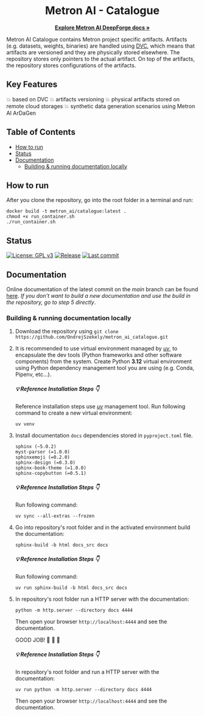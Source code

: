 <h1 align="center">Metron AI - Catalogue</h1>

<p align="center">
    <a href="https://ondrejszekely.github.io/metron_ai_catalogue/"><strong>Explore Metron AI DeepForge docs »</strong></a>
</p>

<!-- <p align="center">
  <kbd><img src="docs_src/imgs/title_img.jpg" alt="Title Illustrative Image" width="700"></kbd>
</p> -->

Metron AI Catalogue contains Metron project specific artifacts. Artifacts (e.g. datasets, weights, binaries) are
handled using [DVC](https://dvc.org/), which means that artifacts are versioned and they are physically stored
elsewhere. The repository stores only pointers to the actual artifact. On top of the artifacts, the repository stores
configurations of the artifacts.

## Key Features <!-- omit in toc -->

:boom: based on DVC
:boom: artifacts versioning
:boom: physical artifacts stored on remote cloud storages
:boom: synthetic data generation scenarios using Metron AI ArDaGen

## Table of Contents <!-- omit in toc -->

- [How to run](#how-to-run)
- [Status](#status)
- [Documentation](#documentation)
  - [Building \& running documentation locally](#building--running-documentation-locally)

## How to run

After you clone the repository, go into the root folder in a terminal and run:

```shell
docker build -t metron_ai/catalogue:latest . 
chmod +x run_container.sh
./run_container.sh
```

## Status

[![License: GPL v3](https://img.shields.io/github/license/ondrejszekely/metron_ai_catalogue)](https://www.gnu.org/licenses/gpl-3.0) [![Release](https://img.shields.io/github/v/release/ondrejszekely/metron_ai_catalogue)](https://github.com/OndrejSzekely/metron_ai_catalogue/releases) [![Last commit](https://img.shields.io/github/last-commit/ondrejszekely/metron_ai_catalogue/main)](https://github.com/OndrejSzekely/metron_ai_catalogue/compare/main.) <!-- markdownlint-disable MD013 -->

## Documentation

Online documentation of the latest commit on the *main* branch can be found [here](https://ondrejszekely.github.io/metron_ai_catalogue). <!-- markdownlint-disable MD009 -->
*If you don't want to build a new documentation and use the build in the repository, go to step 5 directly*.

### Building & running documentation locally

1. Download the repository using `git clone https://github.com/OndrejSzekely/metron_ai_catalogue.git`
2. It is recommended to use virtual environment managed by [*uv*](https://docs.astral.sh/uv), to encapsulate the dev tools
   (Python frameworks and other software components) from the system. Create Python **3.12** virtual environment using Python
   dependency management tool you are using (e.g. Conda, Pipenv, etc...).

    ##### :bulb: Reference Installation Steps :point_down:   <!-- markdownlint-disable MD001 MD023--> <!-- omit in toc -->

    Reference installation steps use [*uv*](https://docs.astral.sh/uv) management tool. Run following
    command to create a new virtual environment:

    ```shell
    uv venv
    ```

3. Install documentation `docs` dependencies stored in `pyproject.toml` file.

    ```text
    sphinx (~5.0.2)
    myst-parser (=1.0.0)
    sphinxemoji (=0.2.0)
    sphinx-design (=0.3.0)
    sphinx-book-theme (=1.0.0)
    sphinx-copybutton (=0.5.1)
    ```

    ##### :bulb: Reference Installation Steps :point_down: <!-- omit in toc -->
  
    Run following command:

    ```shell
    uv sync --all-extras --frozen
    ```

4. Go into repository's root folder and in the activated environment build the documentation:
   
   ```shell
   sphinx-build -b html docs_src docs
   ```

   ##### :bulb: Reference Installation Steps :point_down: <!-- markdownlint-disable MD024 --> <!-- omit in toc -->

   Run following command:
  
   ```shell
   uv run sphinx-build -b html docs_src docs
   ```

5. In repository's root folder run a HTTP server with the documentation:

   ```shell
   python -m http.server --directory docs 4444
   ```

   Then open your browser `http://localhost:4444` and see the documentation.

   GOOD JOB! :raised_hands: :rocket: :dizzy:

   ##### :bulb: Reference Installation Steps :point_down: <!-- omit in toc -->

   In repository's root folder and run a HTTP server with the documentation:

   ```shell
   uv run python -m http.server --directory docs 4444
   ```

   Then open your browser `http://localhost:4444` and see the documentation.

